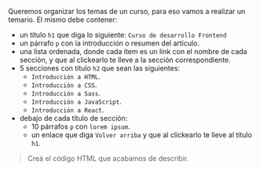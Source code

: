 Queremos organizar los temas de un curso, para eso vamos a realizar un temario. El mismo debe contener:

* un título `h1` que diga lo siguiente: `Curso de desarrollo Frontend`
* un párrafo `p` con la introducción o resumen del artículo.
* una lista ordenada, donde cada ítem es un link con el nombre de cada sección, y que al clickearlo te lleve a la sección correspondiente.
* 5 secciones con título `h2` que sean las siguientes: 
  - `Introducción a HTML`.
  - `Introducción a CSS`.
  - `Introducción a Sass`.
  - `Introducción a JavaScript`.
  - `Introducción a React`.
* debajo de cada título de sección: 
  - 10 párrafos `p` con `lorem ipsum`.
  - un enlace que diga `Volver arriba` y que al clickearlo te lleve al título `h1`.

> Creá el código HTML que acabamos de describir.